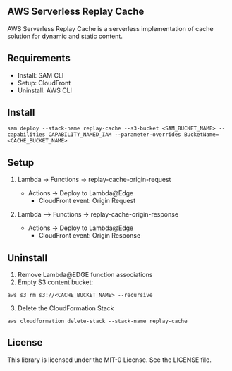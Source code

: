 ## AWS Serverless Replay Cache
AWS Serverless Replay Cache is a serverless implementation of cache solution for dynamic and static content.

## Requirements
- Install: SAM CLI
- Setup: CloudFront
- Uninstall: AWS CLI

## Install
```
sam deploy --stack-name replay-cache --s3-bucket <SAM_BUCKET_NAME> --capabilities CAPABILITY_NAMED_IAM --parameter-overrides BucketName=<CACHE_BUCKET_NAME>
```

## Setup
1. Lambda -> Functions -> replay-cache-origin-request
    - Actions -> Deploy to Lambda@Edge
        - CloudFront event: Origin Request

2. Lambda --> Functions -> replay-cache-origin-response
    - Actions -> Deploy to Lambda@Edge
        - CloudFront event: Origin Response

## Uninstall
1. Remove Lambda@EDGE function associations
2. Empty S3 content bucket:
```
aws s3 rm s3://<CACHE_BUCKET_NAME> --recursive
```
3. Delete the CloudFormation Stack
```
aws cloudformation delete-stack --stack-name replay-cache
```

## License
This library is licensed under the MIT-0 License. See the LICENSE file.
